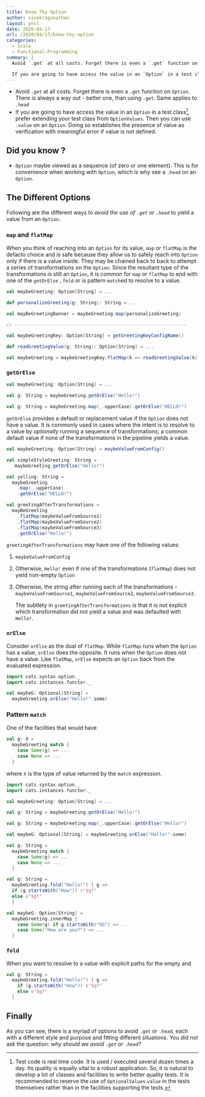 ```yaml
---
title: Know Thy Option
author: vivekragunathan
layout: post
date: 2020-04-17
url: /2020/04/17/know-thy-option
categories:
  - Scala
  - Functional-Programming
summary: |
  Avoid `.get` at all costs. Forget there is even a `.get` function on `Option`. There is always a way out - better one, than using `.get`. Same applies to `.head`

  If you are going to have access the value in an `Option` in a test class, prefer extending your test class from `OptionValues`. Then you can use `.value` on an `Option`. Doing so establishes the presence of value as verification with meaningful error if value is not defined.
---
```


- Avoid `.get` at all costs. Forget there is even a `.get` function on `Option`. There is always a way out - better one, than using `.get`. Same applies to `.head`
- If you are going to have access the value in an `Option` in a test class[^1], prefer extending your test class from `OptionValues`. Then you can use `.value` on an `Option`. Doing so establishes the presence of value as verification with meaningful error if value is not defined.

<!-- more -->

## Did you know ?

- `Option` maybe viewed as a sequence (of zero or one element). This is for convenience when working with `Option`, which is why see a `.head` on an `Option`.

## The Different Options

Following are the different ways to _avoid the use of `.get` or `.head`_ to yield a value from an `Option`.

### **`map` and `flatMap`**

When you think of reaching into an `Option` for its value, `map` or `flatMap` is the defacto choice and is safe because they allow us to safely reach into `Option` only if there is a value inside. They may be chained back to back to attempt a series of transformations on the `Option`. Since the resultant type of the  transformations is still an `Option`, it is common for `map` or `flatMap` to end with one of the `getOrElse` , `fold` or is pattern `match`ed to resolve to a value.

```scala
val maybeGreeting: Option[String] = ...

def personalizeGreeting(g: String): String = ...

val mayBeGreetingBanner = maybeGreeting.map(personalizeGreeting)

// ---------------------------------------------------------------

val maybeGreetingKey: Option[String] = getGreetingKeyConfigName()

def readGreetingValue(g: String): Option[String] = ...

val maybeGreeting = maybeGreetingKey.flatMap(k => readGreetingValue(k))
```

### **`getOrElse`**

```scala
val maybeGreeting: Option[String] = ...

val g: String = maybeGreeting.getOrElse("Hello!")

val g: String = maybeGreeting.map(_.upperCase).getOrElse("HELLO!")
```

`getOrElse` provides a default or replacement value if the `Option` does not have a value. It is commonly used in cases where the intent is to resolve to a value by *optionally* running a sequence of transformations; a common default value if none of the transformations in the pipeline yields a value.

```scala
val maybeGreeting: Option[String] = maybeValueFromConfig()

val simpleStyleGreeting: String =
   maybeGreeting.getOrElse("Hello!")

val yelling: String = 
  maybeGreeting
    .map(_.upperCase)
    .getOrElse("HELLO!")

val greetingAfterTransformations =
  mayBeGreeting
    .flatMap(maybeValueFromSource1)
    .flatMap(maybeValueFromSource2)
    .flatMap(maybeValueFromSource3)
    .getOrElse("Hello!")
```

`greetingAfterTransformations` may have one of the following values:

1. `maybeValueFromConfig`
2. Otherwise, `Hello!` even if one of the transformations (`flatMap`) does not yield non-empty `Option`
3. Otherwise, the string after running each of the transformations - `maybeValueFromSource1`, `maybeValueFromSource2`, `maybeValueFromSource3`.

   The subtlety in `greetingAfterTransformations` is that it is not explicit which transformation did not yield a value and was defaulted with `Hello!`.

### **`orElse`**

Consider `orElse` as the dual of `flatMap`. While `flatMap` runs when the `Option` has a value, `orElse` does the opposite. It runs when the `Option` does not have a value. Like `flatMap`, `orElse` expects an `Option` back from the evaluated expression.

```scala
import cats.syntax.option._
import cats.instances.functor._

val maybeG: Optional[String] =
  maybeGreeting.orElse("Hello!".some)
```

### **Pattern `match`**

One of the facilities that would have

```scala
val g: X =
  maybeGreeting match {
    case Some(g) => ...
    case None => ...
  }
```

where `X` is the type of value returned by the `match` expression.

```scala
import cats.syntax.option._
import cats.instances.functor._

val maybeGreeting: Option[String] = ...

val g: String = maybeGreeting.getOrElse("Hello!")

val g: String = maybeGreeting.map(_.upperCase).getOrElse("Hello!")

val maybeG: Optional[String] = maybeGreeting.orElse("Hello!".some)

val g: String =
  maybeGreeting match {
    case Some(g) => ...
    case None => ...
  }

val g: String =
  maybeGreeting.fold("Hello!") { g =>
  if (g.startsWith("How")) s"$g?"
  else s"$g!"
  }

val maybeG: Option[String] =
  maybeGreeting.innerMap {
    case Some(g) if g.startsWith("GG") => ...
    case Some("How are you?") => ...
  }
```

### **`fold`**

When you want to resolve to a value with explicit paths for the empty and

```scala
val g: String =
  maybeGreeting.fold("Hello!") { g =>
    if (g.startsWith("How")) s"$g?"
    else s"$g!"
  }
```

## Finally

As you can see, there is a myriad of options to avoid `.get` or `.head`, each with a different style and purpose and fitting different situations. You did not ask the question: _why should we avoid `.get` or `.head`?_

[^1]: Test code is real time code. It is used / executed several dozen times a day. Its quality is equally vital to a robust application. So, it is natural to develop a lot of classes and facilities to write better quality tests. It is recommended to reserve the use of `OptionalValues`.`value` in the tests themselves rather than in the facilities supporting the tests.
